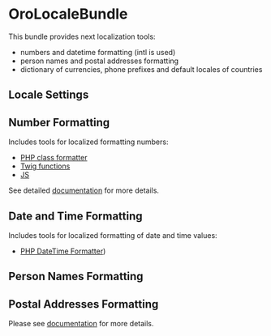 OroLocaleBundle
===============

This bundle provides next localization tools:
- numbers and datetime formatting (intl is used)
- person names and postal addresses formatting
- dictionary of currencies, phone prefixes and default locales of countries

Locale Settings
---------------

Number Formatting
-----------------

Includes tools for localized formatting numbers:
* [PHP class formatter](./Resources/doc/reference/number-formatting.md#php-number-formatter)
* [Twig functions](./Resources/doc/reference/number-formatting.md#twig)
* [JS](./Resources/doc/reference/number-formatting.md#js)

See detailed [documentation](./Resources/doc/reference/number-formatting.md) for more details.

Date and Time Formatting
------------------------

Includes tools for localized formatting of date and time values:
* [PHP DateTime Formatter](./Resources/doc/reference/datetime-formatting.md#php-datetime-formatter))

Person Names Formatting
-----------------------

Postal Addresses Formatting
---------------------------

Please see [documentation](./Resources/doc/index.md) for more details.
